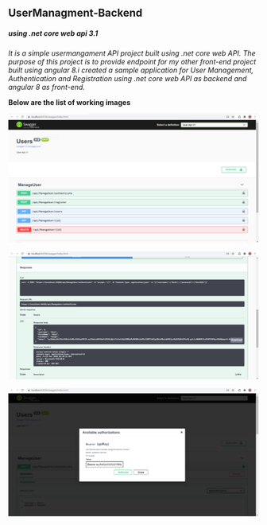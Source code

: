 ## UserManagment-Backend 
##### using .net core web api 3.1
*It is a simple usermangament API project built using .net core web API. The purpose of this project is to provide endpoint for my other front-end project built using angular 8.i created a sample application for User Management, Authentication and Registration using .net core web API as backend and angular 8 as front-end.*

**Below are the list of working images**

<p align="center">
  <img src="https://raw.githubusercontent.com/TeziTaya/UserManagment-Backend/main/UserManagement/Screenshots/Backend1.png" title="list of endpoints">
</p>


<p align="center">
  <img src="https://raw.githubusercontent.com/TeziTaya/UserManagment-Backend/main/UserManagement/Screenshots/Backend2.png" title="list of endpoints">
</p>


<p align="center">
  <img src="https://raw.githubusercontent.com/TeziTaya/UserManagment-Backend/main/UserManagement/Screenshots/Backend%203.png" title="list of endpoints">
</p>
